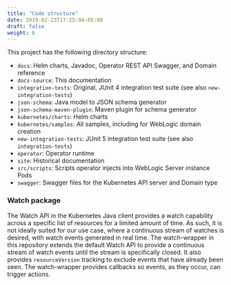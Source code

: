 ```yaml
---
title: "Code structure"
date: 2019-02-23T17:25:04-05:00
draft: false
weight: 6
---
```


This project has the following directory structure:

* `docs`: Helm charts, Javadoc, Operator REST API Swagger, and Domain reference
* `docs-source`: This documentation
* `integration-tests`: Original, JUnit 4 integration test suite (see also `new-integration-tests`)
* `json-schema`: Java model to JSON schema generator
* `json-schema-maven-plugin`: Maven plugin for schema generator
* `kubernetes/charts`: Helm charts
* `kubernetes/samples`: All samples, including for WebLogic domain creation
* `new-integration-tests`: JUnit 5 integration test suite (see also `integration-tests`)
* `operator`: Operator runtime
* `site`: Historical documentation
* `src/scripts`: Scripts operator injects into WebLogic Server instance Pods
* `swagger`: Swagger files for the Kubernetes API server and Domain type

### Watch package

The Watch API in the Kubernetes Java client provides a watch capability across a specific list of resources for a limited amount of time. As such, it is not ideally suited for our use case, where a continuous stream of watches is desired, with watch events generated in real time. The watch-wrapper in this repository extends the default Watch API to provide a continuous stream of watch events until the stream is specifically closed. It also provides `resourceVersion` tracking to exclude events that have already been seen.  The watch-wrapper provides callbacks so events, as they occur, can trigger actions.
